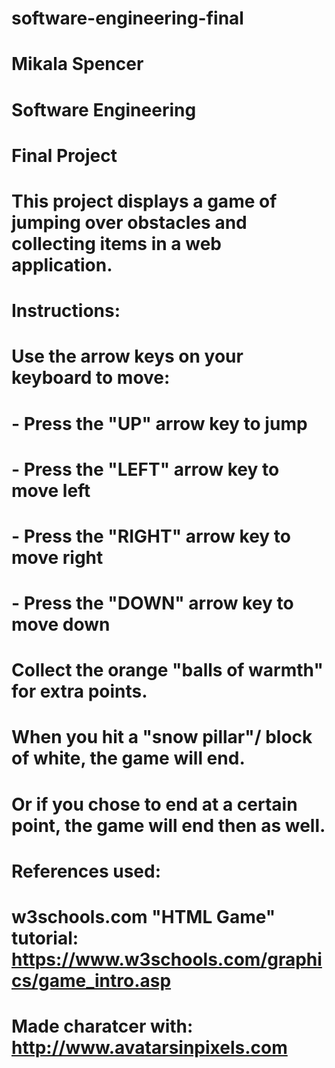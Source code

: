 # software-engineering-final

# Mikala Spencer
# Software Engineering
# Final Project

# This project displays a game of jumping over obstacles and collecting items in a web application.

# Instructions:
# Use the arrow keys on your keyboard to move:
#    - Press the "UP" arrow key to jump 
#    - Press the "LEFT" arrow key to move left 
#    - Press the "RIGHT" arrow key to move right 
#    - Press the "DOWN" arrow key to move down 
# Collect the orange "balls of warmth" for extra points.
# When you hit a "snow pillar"/ block of white, the game will end.
# Or if you chose to end at a certain point, the game will end then as well.

# References used:
# w3schools.com "HTML Game" tutorial: https://www.w3schools.com/graphics/game_intro.asp
# Made charatcer with: http://www.avatarsinpixels.com
# 